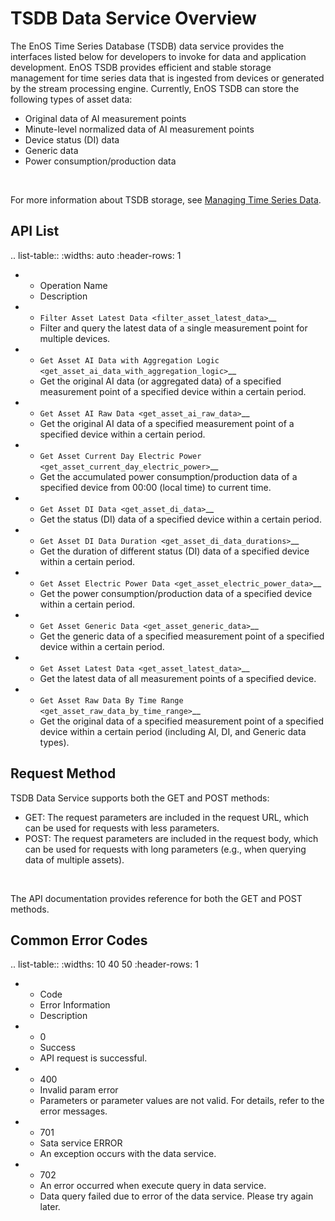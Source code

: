 # TSDB Data Service Overview

The EnOS Time Series Database (TSDB) data service provides the interfaces listed below for developers to invoke for data and application development. EnOS TSDB provides efficient and stable storage management for time series data that is ingested from devices or generated by the stream processing engine. Currently, EnOS TSDB can store the following types of asset data:

- Original data of AI measurement points
- Minute-level normalized data of AI measurement points
- Device status (DI) data
- Generic data
- Power consumption/production data

<br />

For more information about TSDB storage, see [Managing Time Series Data](/docs/data-asset/en/2.1.0/howto/storage/index.html).

## API List

.. list-table::
   :widths: auto
   :header-rows: 1

   * - Operation Name
     - Description
   * - `Filter Asset Latest Data <filter_asset_latest_data>`__
     - Filter and query the latest data of a single measurement point for multiple devices.
   * - `Get Asset AI Data with Aggregation Logic <get_asset_ai_data_with_aggregation_logic>`__
     - Get the original AI data (or aggregated data) of a specified measurement point of a specified device within a certain period.
   * - `Get Asset AI Raw Data <get_asset_ai_raw_data>`__
     - Get the original AI data of a specified measurement point of a specified device within a certain period.
   * - `Get Asset Current Day Electric Power <get_asset_current_day_electric_power>`__
     - Get the accumulated power consumption/production data of a specified device from 00:00 (local time) to current time.
   * - `Get Asset DI Data <get_asset_di_data>`__
     - Get the status (DI) data of a specified device within a certain period.
   * - `Get Asset DI Data Duration <get_asset_di_data_durations>`__
     - Get the duration of different status (DI) data of a specified device within a certain period.
   * - `Get Asset Electric Power Data <get_asset_electric_power_data>`__
     - Get the power consumption/production data of a specified device within a certain period.
   * - `Get Asset Generic Data <get_asset_generic_data>`__
     - Get the generic data of a specified measurement point of a specified device within a certain period.
   * - `Get Asset Latest Data <get_asset_latest_data>`__
     - Get the latest data of all measurement points of a specified device.
   * - `Get Asset Raw Data By Time Range <get_asset_raw_data_by_time_range>`__
     - Get the original data of a specified measurement point of a specified device within a certain period (including AI, DI, and Generic data types).

## Request Method

TSDB Data Service supports both the GET and POST methods:

- GET: The request parameters are included in the request URL, which can be used for requests with less parameters.
- POST: The request parameters are included in the request body, which can be used for requests with long parameters (e.g., when querying data of multiple assets).

<br />

The API documentation provides reference for both the GET and POST methods.

## Common Error Codes

.. list-table::
   :widths: 10 40 50
   :header-rows: 1

   * - Code
     - Error Information
     - Description
   * - 0
     - Success
     - API request is successful.
   * - 400
     - Invalid param error
     - Parameters or parameter values are not valid. For details, refer to the error messages.
   * - 701
     - Sata service ERROR
     - An exception occurs with the data service.
   * - 702
     - An error occurred when execute query in data service.
     - Data query failed due to error of the data service. Please try again later.


<!--end-->
